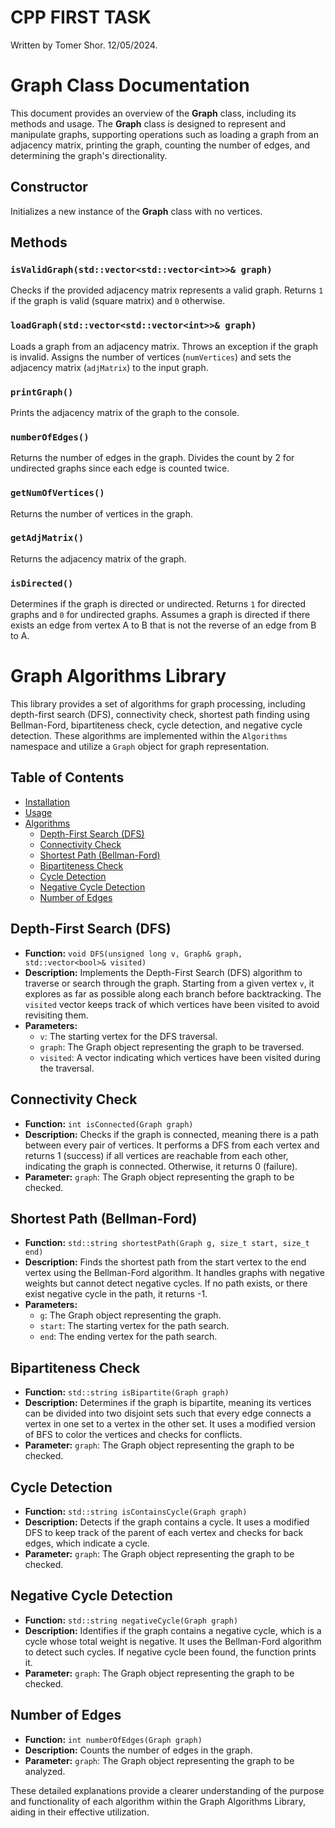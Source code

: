 # **CPP FIRST TASK**
Written by Tomer Shor.
12/05/2024.



# **Graph Class Documentation**

This document provides an overview of the **Graph** class, including its methods and usage. The **Graph** class is designed to represent and manipulate graphs, supporting operations such as loading a graph from an adjacency matrix, printing the graph, counting the number of edges, and determining the graph's directionality.

## **Constructor**

Initializes a new instance of the **Graph** class with no vertices.

## **Methods**

### `isValidGraph(std::vector<std::vector<int>>& graph)`

Checks if the provided adjacency matrix represents a valid graph. Returns `1` if the graph is valid (square matrix) and `0` otherwise.

### `loadGraph(std::vector<std::vector<int>>& graph)`

Loads a graph from an adjacency matrix. Throws an exception if the graph is invalid. Assigns the number of vertices (`numVertices`) and sets the adjacency matrix (`adjMatrix`) to the input graph.

### `printGraph()`

Prints the adjacency matrix of the graph to the console.

### `numberOfEdges()`

Returns the number of edges in the graph. Divides the count by 2 for undirected graphs since each edge is counted twice.

### `getNumOfVertices()`

Returns the number of vertices in the graph.

### `getAdjMatrix()`

Returns the adjacency matrix of the graph.

### `isDirected()`

Determines if the graph is directed or undirected. Returns `1` for directed graphs and `0` for undirected graphs. Assumes a graph is directed if there exists an edge from vertex A to B that is not the reverse of an edge from B to A.



# Graph Algorithms Library

This library provides a set of algorithms for graph processing, including depth-first search (DFS), connectivity check, shortest path finding using Bellman-Ford, bipartiteness check, cycle detection, and negative cycle detection. These algorithms are implemented within the `Algorithms` namespace and utilize a `Graph` object for graph representation.

## Table of Contents

- [Installation](#installation)
- [Usage](#usage)
- [Algorithms](#algorithms)
  - [Depth-First Search (DFS)](#depth-first-search-dfs)
  - [Connectivity Check](#connectivity-check)
  - [Shortest Path (Bellman-Ford)](#shortest-path-bellman-ford)
  - [Bipartiteness Check](#bipartiteness-check)
  - [Cycle Detection](#cycle-detection)
  - [Negative Cycle Detection](#negative-cycle-detection)
  - [Number of Edges](#number-of-edges)

## Depth-First Search (DFS)

- **Function:** `void DFS(unsigned long v, Graph& graph, std::vector<bool>& visited)`
- **Description:** Implements the Depth-First Search (DFS) algorithm to traverse or search through the graph. Starting from a given vertex `v`, it explores as far as possible along each branch before backtracking. The `visited` vector keeps track of which vertices have been visited to avoid revisiting them.
- **Parameters:**
  - `v`: The starting vertex for the DFS traversal.
  - `graph`: The Graph object representing the graph to be traversed.
  - `visited`: A vector indicating which vertices have been visited during the traversal.

## Connectivity Check

- **Function:** `int isConnected(Graph graph)`
- **Description:** Checks if the graph is connected, meaning there is a path between every pair of vertices. It performs a DFS from each vertex and returns 1 (success) if all vertices are reachable from each other, indicating the graph is connected. Otherwise, it returns 0 (failure).
- **Parameter:** `graph`: The Graph object representing the graph to be checked.

## Shortest Path (Bellman-Ford)

- **Function:** `std::string shortestPath(Graph g, size_t start, size_t end)`
- **Description:** Finds the shortest path from the start vertex to the end vertex using the Bellman-Ford algorithm. It handles graphs with negative weights but cannot detect negative cycles. If no path exists, or there exist negative cycle in the path, it returns -1. 
- **Parameters:**
  - `g`: The Graph object representing the graph.
  - `start`: The starting vertex for the path search.
  - `end`: The ending vertex for the path search.

## Bipartiteness Check

- **Function:** `std::string isBipartite(Graph graph)`
- **Description:** Determines if the graph is bipartite, meaning its vertices can be divided into two disjoint sets such that every edge connects a vertex in one set to a vertex in the other set. It uses a modified version of BFS to color the vertices and checks for conflicts.
- **Parameter:** `graph`: The Graph object representing the graph to be checked.

## Cycle Detection

- **Function:** `std::string isContainsCycle(Graph graph)`
- **Description:** Detects if the graph contains a cycle. It uses a modified DFS to keep track of the parent of each vertex and checks for back edges, which indicate a cycle.
- **Parameter:** `graph`: The Graph object representing the graph to be checked.

## Negative Cycle Detection

- **Function:** `std::string negativeCycle(Graph graph)`
- **Description:** Identifies if the graph contains a negative cycle, which is a cycle whose total weight is negative. It uses the Bellman-Ford algorithm to detect such cycles. If negative cycle been found, the function prints it.
- **Parameter:** `graph`: The Graph object representing the graph to be checked.

## Number of Edges

- **Function:** `int numberOfEdges(Graph graph)`
- **Description:** Counts the number of edges in the graph. 
- **Parameter:** `graph`: The Graph object representing the graph to be analyzed.

These detailed explanations provide a clearer understanding of the purpose and functionality of each algorithm within the Graph Algorithms Library, aiding in their effective utilization.



